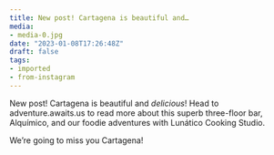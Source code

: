 ```yaml
---
title: New post! Cartagena is beautiful and…
media:
- media-0.jpg
date: "2023-01-08T17:26:48Z"
draft: false
tags:
- imported
- from-instagram
---
```

New post\! Cartagena is beautiful and *delicious*\! Head to adventure.awaits.us to read more about this superb three-floor bar, Alquímico, and our foodie adventures with Lunático Cooking Studio.



We’re going to miss you Cartagena\!
